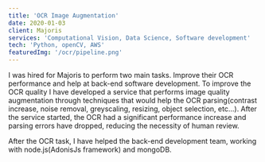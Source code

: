 ```yaml
---
title: 'OCR Image Augmentation'
date: 2020-01-03
client: Majoris
services: 'Computational Vision, Data Science, Software development'
tech: 'Python, openCV, AWS'
featuredImg: '/ocr/pipeline.png'
---
```

I was hired for Majoris to perform two main tasks. Improve their OCR performance and help at back-end software development. To improve the OCR quality I have developed a service that performs image quality augmentation through techniques that would help the OCR parsing(contrast increase, noise removal, greyscaling, resizing, object selection, etc...). After the service started, the OCR had a significant performance increase and parsing errors have dropped, reducing the necessity of human review.

After the OCR task, I have helped the back-end development team, working with node.js(AdonisJs framework) and mongoDB.
